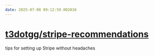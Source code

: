 ```yaml
---
date: 2025-07-08 09:12:59.002016
---
```


# [t3dotgg/stripe-recommendations](https://github.com/t3dotgg/stripe-recommendations)

tips for setting up Stripe without headaches